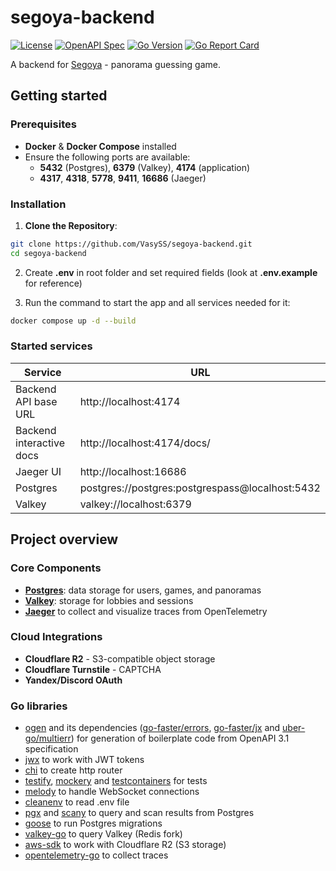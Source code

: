 # segoya-backend

[![License](https://img.shields.io/github/license/VasySS/segoya-backend)](LICENSE)
[![OpenAPI Spec](https://img.shields.io/badge/OpenAPI-3.1-blue)](api/openapi.yaml)
[![Go Version](https://img.shields.io/github/go-mod/go-version/VasySS/segoya-backend)](go.mod)
[![Go Report Card](https://goreportcard.com/badge/github.com/VasySS/segoya-backend)]()

A backend for [Segoya](https://segoya.vasys.su) - panorama guessing game.

## Getting started

### Prerequisites

- **Docker** & **Docker Compose** installed
- Ensure the following ports are available:
  - **5432** (Postgres), **6379** (Valkey), **4174** (application)
  - **4317**, **4318**, **5778**, **9411**, **16686** (Jaeger)

### Installation

1. **Clone the Repository**:

```sh
git clone https://github.com/VasySS/segoya-backend.git
cd segoya-backend
```

2. Create **.env** in root folder and set required fields (look at **.env.example** for reference)

3. Run the command to start the app and all services needed for it:

```sh
docker compose up -d --build
```

### Started services

| Service                  | URL                                             |
| ------------------------ | ----------------------------------------------- |
| Backend API base URL     | http://localhost:4174                           |
| Backend interactive docs | http://localhost:4174/docs/                     |
| Jaeger UI                | http://localhost:16686                          |
| Postgres                 | postgres://postgres:postgrespass@localhost:5432 |
| Valkey                   | valkey://localhost:6379                         |

## Project overview

### Core Components

- [**Postgres**](https://www.postgresql.org/): data storage for users, games, and panoramas
- [**Valkey**](https://valkey.io/): storage for lobbies and sessions
- [**Jaeger**](https://www.jaegertracing.io/) to collect and visualize traces from OpenTelemetry

### Cloud Integrations

- **Cloudflare R2** - S3-compatible object storage
- **Cloudflare Turnstile** - CAPTCHA
- **Yandex/Discord OAuth**

### Go libraries

- [ogen](https://github.com/ogen-go/ogen) and its dependencies ([go-faster/errors](https://github.com/go-faster/errors), [go-faster/jx](https://github.com/go-faster/jx) and [uber-go/multierr](https://github.com/uber-go/multierr)) for generation of boilerplate code from OpenAPI 3.1 specification
- [jwx](https://github.com/lestrrat-go/jwx) to work with JWT tokens
- [chi](https://github.com/go-chi/chi) to create http router
- [testify](https://github.com/stretchr/testify), [mockery](https://github.com/vektra/mockery) and [testcontainers](https://github.com/testcontainers/testcontainers-go) for tests
- [melody](https://github.com/olahol/melody) to handle WebSocket connections
- [cleanenv](https://github.com/ilyakaznacheev/cleanenv) to read .env file
- [pgx](https://github.com/jackc/pgx) and [scany](https://github.com/georgysavva/scany) to query and scan results from Postgres
- [goose](https://github.com/pressly/goose) to run Postgres migrations
- [valkey-go](https://github.com/valkey-io/valkey-go) to query Valkey (Redis fork)
- [aws-sdk](https://github.com/aws/aws-sdk-go-v2) to work with Cloudflare R2 (S3 storage)
- [opentelemetry-go](https://github.com/open-telemetry/opentelemetry-go) to collect traces
